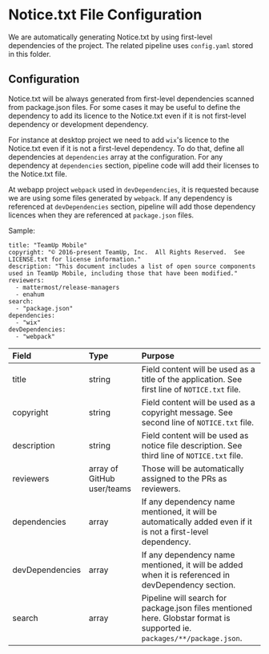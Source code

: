 # Notice.txt File Configuration

We are automatically generating Notice.txt by using first-level dependencies of the project. The related pipeline uses `config.yaml` stored in this folder.


## Configuration

Notice.txt will be always generated from first-level dependencies scanned from package.json files. For some cases it may be useful to define the
dependency to add its licence to the Notice.txt even if it is not first-level dependency or development dependency.

For instance at desktop project we need to add `wix`'s licence to the Notice.txt even if it is not a first-level dependency. To do that, define
all dependencies at `dependencies` array at the configuration. For any dependency at `dependencies` section, pipeline code will add their 
licenses to the Notice.txt file.

At webapp project `webpack` used in `devDependencies`, it is requested because we are using some files generated by `webpack`. If any dependency is
referenced at `devDependencies` section, pipeline will add those dependency licences when they are referenced at `package.json` files.

Sample:

```
title: "TeamUp Mobile"
copyright: "© 2016-present TeamUp, Inc.  All Rights Reserved.  See LICENSE.txt for license information."
description: "This document includes a list of open source components used in TeamUp Mobile, including those that have been modified."
reviewers: 
  - mattermost/release-managers
  - enahum
search:
  - "package.json"
dependencies:
  - "wix"
devDependencies: 
  - "webpack"
```

| Field | Type   | Purpose |
| :--   | :--    | :--     |
| title | string | Field content will be used as a title of the application. See first line of `NOTICE.txt` file. |
| copyright | string | Field content will be used as a copyright message. See second line of `NOTICE.txt` file. |
| description | string | Field content will be used as notice file description. See third line of `NOTICE.txt` file. |
| reviewers | array of GitHub user/teams | Those will be automatically assigned to the PRs as reviewers. |
| dependencies | array | If any dependency name mentioned, it will be automatically added even if it is not a first-level dependency. |
| devDependencies | array | If any dependency name mentioned, it will be added when it is referenced in devDependency section. |
| search | array | Pipeline will search for package.json files mentioned here. Globstar format is supported ie. `packages/**/package.json`. |


